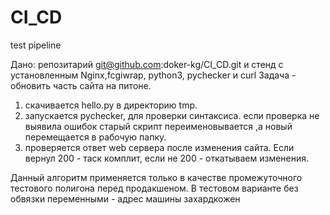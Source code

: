 # CI_CD
test pipeline 

Дано: репозитарий git@github.com:doker-kg/CI_CD.git и стенд с установленным Nginx,fcgiwrap, python3, pychecker и curl
Задача - обновить часть сайта на питоне.
1. скачивается hello.py в директорию tmp.
2. запускается pychecker, для проверки синтаксиса. если проверка не выявила ошибок старый скрипт переименовывается ,а новый перемещается в рабочую папку.
3. проверяется ответ web сервера после изменения сайта. Если вернул 200 - таск комплит, если не 200 - откатываем изменения.

Данный алгоритм применяется только в качестве промежуточного тестового полигона перед продакшеном.
В тестовом варианте без обвязки переменными - адрес машины захардкожен

